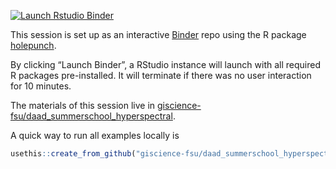 
<!-- badges: start -->

[![Launch Rstudio
Binder](http://mybinder.org/badge_logo.svg)](https://mybinder.org/v2/gh/giscience-fsu/daad_summerschool/master?urlpath=rstudio)
<!-- badges: end -->

This session is set up as an interactive [Binder](https://mybinder.org/)
repo using the R package
[holepunch](https://karthik.github.io/holepunch/).

By clicking “Launch Binder”, a RStudio instance will launch with all
required R packages pre-installed. It will terminate if there was no
user interaction for 10 minutes.

The materials of this session live in
[giscience-fsu/daad\_summerschool\_hyperspectral](https://github.com/giscience-fsu/daad_summerschool_hyperspectral).

A quick way to run all examples locally is

``` r
usethis::create_from_github("giscience-fsu/daad_summerschool_hyperspectral")
```
